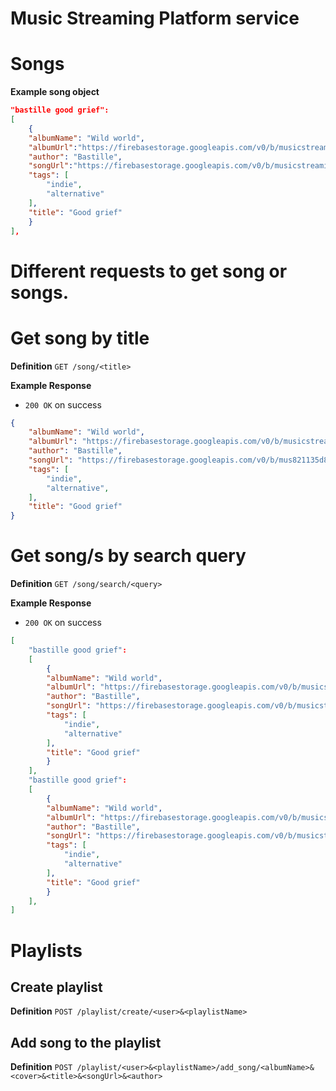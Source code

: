 # Music Streaming Platform service

Songs
======

**Example song object**
```json
"bastille good grief": 
[
    {
    "albumName": "Wild world",
    "albumUrl":"https://firebasestorage.googleapis.com/v0/b/musicstreamingplatfor.appspot.com/o/Album%20covers%2Fwild%20world%20cover.jpegalt=media&token=fe3e5aca-5fa9-41dc-b917-31c4ccc1b678",
    "author": "Bastille",
    "songUrl":"https://firebasestorage.googleapis.com/v0/b/musicstreamingplatfor.appspot.com/o/Music%2F01.%20Good%20Grief.opus?alt=mediatoken=3a8cb9dd-7b8d-472d-b6e8-66c7821135d8",
    "tags": [
        "indie",
        "alternative"
    ],
    "title": "Good grief"
    }
],
```

# Different requests to get song or songs.

# Get song by title
**Definition**
`GET /song/<title>`

**Example Response**
* `200 OK` on success
```json
{
    "albumName": "Wild world",
    "albumUrl": "https://firebasestorage.googleapis.com/v0/b/musicstreamingplatform.appspot.com/o/Album%20covers%2Fwild%20world%20cover.jpeg?fea-5fa9-41dc-b917-31c4ccc1b678",
    "author": "Bastille",
    "songUrl": "https://firebasestorage.googleapis.com/v0/b/mus821135d8",
    "tags": [
        "indie",
        "alternative",
    ],
    "title": "Good grief"
}
```

# Get song/s by search query
**Definition**
`GET /song/search/<query>`

**Example Response**
* `200 OK` on success
```json
[
    "bastille good grief": 
    [
        {
        "albumName": "Wild world",
        "albumUrl": "https://firebasestorage.googleapis.com/v0/b/musicstreamingplatform.appspot.com/o/Album%20covers%2Fwild%20world%20cover.jpeg?alt=media&token=fe3e5aca-5fa9-41dc-b917-31c4ccc1b678",
        "author": "Bastille",
        "songUrl": "https://firebasestorage.googleapis.com/v0/b/musicstreamingplatform.appspot.com/o/Music%2F01.%20Good%20Grief.opus?alt=media&token=3a8cb9dd-7b8d-472d-b6e8-66c7821135d8",
        "tags": [
            "indie",
            "alternative"
        ],
        "title": "Good grief"
        }
    ],
    "bastille good grief": 
    [
        {
        "albumName": "Wild world",
        "albumUrl": "https://firebasestorage.googleapis.com/v0/b/musicstreamingplatform.appspot.com/o/Album%20covers%2Fwild%20world%20cover.jpeg?alt=media&token=fe3e5aca-5fa9-41dc-b917-31c4ccc1b678",
        "author": "Bastille",
        "songUrl": "https://firebasestorage.googleapis.com/v0/b/musicstreamingplatform.appspot.com/o/Music%2F01.%20Good%20Grief.opus?alt=media&token=3a8cb9dd-7b8d-472d-b6e8-66c7821135d8",
        "tags": [
            "indie",
            "alternative"
        ],
        "title": "Good grief"
        }
    ],
]
```

Playlists
=========
## Create playlist
**Definition**
`POST /playlist/create/<user>&<playlistName>`

## Add song to the playlist
**Definition**
`POST /playlist/<user>&<playlistName>/add_song/<albumName>&<cover>&<title>&<songUrl>&<author>`


